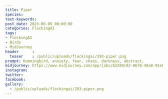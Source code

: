 ```yaml
---
title: Piper
species: 
text-keywords: 
post_date: 2023-06-09 00:00:00
categories: FlockingAI
tags:
- FlockingAI
- Birds
- MidJourney 
header      :
  teaser    : /public/uploads/flockingai/293-piper.png
prompt: Hummingbird, anxiety, fear, chaos, darkness, abstract,
midjourney: https://www.midjourney.com/app/jobs/62280c92-0678-48a8-91e0-2fa4052ceb89
instagram: 
twitter: 
facebook: 
gallery: 
  - /public/uploads/flockingai/293-piper.png
---
```


